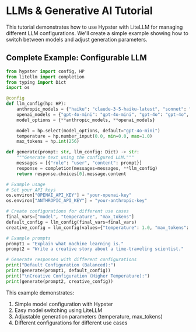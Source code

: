 # LLMs & Generative AI Tutorial

This tutorial demonstrates how to use Hypster with LiteLLM for managing different LLM configurations. We'll create a simple example showing how to switch between models and adjust generation parameters.

## Complete Example: Configurable LLM

```python
from hypster import config, HP
from litellm import completion
from typing import Dict
import os

@config
def llm_config(hp: HP):
    anthropic_models = {"haiku": "claude-3-5-haiku-latest", "sonnet": "claude-3-5-sonnet-latest"}
    openai_models = {"gpt-4o-mini": "gpt-4o-mini", "gpt-4o": "gpt-4o", "gpt-4o-latest": "gpt-4o-2024-08-06"}
    model_options = {**anthropic_models, **openai_models}

    model = hp.select(model_options, default="gpt-4o-mini")
    temperature = hp.number_input(0.0, min=0.0, max=1.0)
    max_tokens = hp.int(256)

def generate(prompt: str, llm_config: Dict) -> str:
    """Generate text using the configured LLM."""
    messages = [{"role": "user", "content": prompt}]
    response = completion(messages=messages, **llm_config)
    return response.choices[0].message.content

# Example usage
# Set your API keys
os.environ["OPENAI_API_KEY"] = "your-openai-key"
os.environ["ANTHROPIC_API_KEY"] = "your-anthropic-key"

# Create configurations for different use cases
final_vars=["model", "temperature", "max_tokens"]
default_config = llm_config(final_vars=final_vars)
creative_config = llm_config(values={"temperature": 1.0, "max_tokens": 1024}, final_vars=final_vars)

# Example prompts
prompt1 = "Explain what machine learning is."
prompt2 = "Write a creative story about a time-traveling scientist."

# Generate responses with different configurations
print("Default Configuration (Balanced):")
print(generate(prompt1, default_config))
print("\nCreative Configuration (Higher Temperature):")
print(generate(prompt2, creative_config))
```

This example demonstrates:
1. Simple model configuration with Hypster
2. Easy model switching using LiteLLM
3. Adjustable generation parameters (temperature, max_tokens)
4. Different configurations for different use cases

